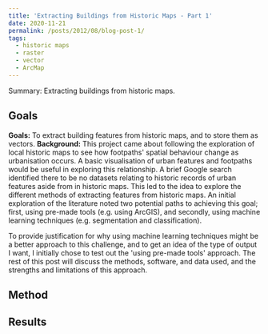 ```yaml
---
title: 'Extracting Buildings from Historic Maps - Part 1'
date: 2020-11-21
permalink: /posts/2012/08/blog-post-1/
tags:
  - historic maps
  - raster
  - vector
  - ArcMap
---
```

Summary: Extracting buildings from historic maps. 

Goals
------
<b>Goals:</b> To extract building features from historic maps, and to store them as vectors. 
<b>Background:</b> This project came about following the exploration of local historic maps to see how footpaths' spatial behaviour change as urbanisation occurs. A basic visualisation of urban features and footpaths would be useful in exploring this relationship. A brief Google search identified there to be no datasets relating to historic records of urban features aside from in historic maps. 
This led to the idea to explore the different methods of extracting features from historic maps. 
An initial exploration of the literature noted two potential paths to achieving this goal; first, using pre-made tools (e.g. using ArcGIS), and secondly, using machine learning techniques (e.g. segmentation and classification).

To provide justification for why using machine learning techniques might be a better approach to this challenge, and to get an idea of the type of output I want, I initially chose to test out the 'using pre-made tools' approach. The rest of this post will discuss the methods, software, and data used, and the strengths and limitations of this approach. 

Method
------

Results
------